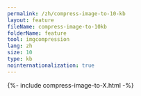 ```yaml
---
permalink: /zh/compress-image-to-10-kb
layout: feature
fileName: compress-image-to-10kb
folderName: feature
tool: imgcompression
lang: zh
size: 10
type: kb
nointernationalization: true
---
```

{%- include compress-image-to-X.html -%}       
